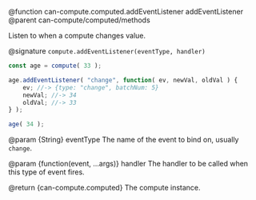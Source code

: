 @function can-compute.computed.addEventListener addEventListener
@parent can-compute/computed/methods

Listen to when a compute changes value.

@signature `compute.addEventListener(eventType, handler)`

```js
const age = compute( 33 );

age.addEventListener( "change", function( ev, newVal, oldVal ) {
	ev; //-> {type: "change", batchNum: 5}
	newVal; //-> 34
	oldVal; //-> 33
} );

age( 34 );
```

@param {String} eventType The name of the event to bind on, usually `change`.

@param {function(event, ...args)} handler The handler to be called when this type of event fires.

@return {can-compute.computed} The compute instance.
